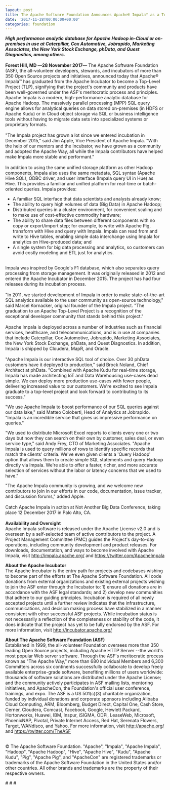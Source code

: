 ```yaml
---
layout: post
title: The Apache Software Foundation Announces Apache® Impala™ as a Top-Level Project
date: '2017-11-28T00:00:00+00:00'
categories: foundation
---
```

<div><strong><em>High performance analytic database for Apache Hadoop in-Cloud or on-premises in use at Caterpillar, Cox Automotive, Jobrapido, Marketing Associates, the New York Stock Exchange, phData, and Quest Diagnostics, among others.</em></strong></div> 
  <div><strong><br /></strong></div> 
  <div><strong>Forest Hill, MD —28 November 2017—</strong> The Apache Software Foundation (ASF), the all-volunteer developers, stewards, and incubators of more than 350 Open Source projects and initiatives, announced today that Apache® Impala™ has graduated from the Apache Incubator to become a Top-Level Project (TLP), signifying that the project's community and products have been well-governed under the ASF's meritocratic process and principles.</div> 
  <div> </div> 
  <div>Apache Impala is a modern, high-performance analytic database for Apache Hadoop. The massively parallel processing (MPP) SQL query engine allows for analytical queries on data stored on-premises (in HDFS or Apache Kudu) or in Cloud object storage via SQL or business intelligence tools without having to migrate data sets into specialized systems or proprietary formats.</div> 
  <div><br /></div> 
  <div>&quot;The Impala project has grown a lot since we entered incubation in December 2015,&quot; said Jim Apple, Vice President of Apache Impala. &quot;With the help of our mentors and the Incubator, we have grown as a community and adopted the Apache Way, all while the Impala contributors have helped make Impala more stable and performant.&quot;</div> 
  <div><br /></div> 
  <div>In addition to using the same unified storage platform as other Hadoop components, Impala also uses the same metadata, SQL syntax (Apache Hive SQL), ODBC driver, and user interface (Impala query UI in Hue) as Hive. This provides a familiar and unified platform for real-time or batch-oriented queries. Impala provides:</div> 
  <div> 
    <ul> 
      <li>A familiar SQL interface that data scientists and analysts already know;</li> 
      <li>The ability to query high volumes of data (Big Data) in Apache Hadoop;</li> 
      <li>Distributed queries in a cluster environment, for convenient scaling and to make use of cost-effective commodity hardware;</li> 
      <li>The ability to share data files between different components with no copy or export/import step; for example, to write with Apache Pig, transform with Hive and query with Impala. Impala can read from and write to Hive tables, enabling simple data interchange using Impala for analytics on Hive-produced data; and</li> 
      <li>A single system for big data processing and analytics, so customers can avoid costly modeling and ETL just for analytics.</li> 
    </ul> 
  </div> 
  <div><br /></div> 
  <div>Impala was inspired by Google's F1 database, which also separates query processing from storage management. It was originally released in 2012 and entered the Apache Incubator in December 2015. The project has had four releases during its incubation process.</div> 
  <div><br /></div> 
  <div>&quot;In 2011, we started development of Impala in order to make state-of-the-art SQL analytics available to the user community as open-source technology,&quot; said Marcel Kornacker, original founder of the Impala project. &quot;The graduation to an Apache Top-Level Project is a recognition of the exceptional developer community that stands behind this project.&quot;</div> 
  <div><br /></div> 
  <div>Apache Impala is deployed across a number of industries such as financial services, healthcare, and telecommunications, and is in use at companies that include Caterpillar, Cox Automotive, Jobrapido, Marketing Associates, the New York Stock Exchange, phData, and Quest Diagnostics. In addition, Impala is shipped by Cloudera, MapR, and Oracle.</div> 
  <div><br /></div> 
  <div>&quot;Apache Impala is our interactive SQL tool of choice. Over 30 phData customers have it deployed to production,&quot; said Brock Noland, Chief Architect at phData. &quot;Combined with Apache Kudu for real-time storage, Impala has made architecting IoT and Data Warehousing use-cases dead simple. We can deploy more production use-cases with fewer people, delivering increased value to our customers. We're excited to see Impala graduate to a top-level project and look forward to contributing to its success.&quot;</div> 
  <div> 
    <p>&quot;We use Apache Impala to boost performance of our SQL queries against our data lake,&quot; said Matteo Coloberti, Head of Analytics at Jobrapido. &quot;Impala is an incredible service that gives us impressive performance on queries.&quot;</p> 
    <p>&quot;We used to distribute Microsoft Excel reports to clients every one or two days but now they can search on their own by customer, sales deal, or even service type,&quot; said Andy Frey, CTO of Marketing Associates. &quot;Apache Impala is used to query millions of rows to identify specific records that match the clients' criteria. We've even given clients a 'Query Hadoop' option that allows them to create simple SQL statements and query Hadoop directly via Impala. We're able to offer a faster, richer, and more accurate selection of services without the labor or latency concerns that we used to have.&quot; </p> 
  </div> 
  <div>&quot;The Apache Impala community is growing, and we welcome new contributors to join in our efforts in our code, documentation, issue tracker, and discussion forums,&quot; added Apple.</div> 
  <div><br /></div> 
  <div>Catch Apache Impala in action at Not Another Big Data Conference, taking place 12 December 2017 in Palo Alto, CA.</div> 
  <div><br /></div> 
  <div><strong>Availability and Oversight</strong></div> 
  <div>Apache Impala software is released under the Apache License v2.0 and is overseen by a self-selected team of active contributors to the project. A Project Management Committee (PMC) guides the Project's day-to-day operations, including community development and product releases. For downloads, documentation, and ways to become involved with Apache Impala, visit <a href="http://impala.apache.org/">http://impala.apache.org/</a> and <a href="https://twitter.com/ApacheImpala">https://twitter.com/ApacheImpala</a></div> 
  <div> </div> 
  <p><strong>About the Apache Incubator<br /></strong>The Apache Incubator is the entry path for projects and codebases wishing to become part of the efforts at The Apache Software Foundation. All code donations from external organizations and existing external projects wishing to join the ASF enter through the Incubator to: 1) ensure all donations are in accordance with the ASF legal standards; and 2) develop new communities that adhere to our guiding principles. Incubation is required of all newly accepted projects until a further review indicates that the infrastructure, communications, and decision making process have stabilized in a manner consistent with other successful ASF projects. While incubation status is not necessarily a reflection of the completeness or stability of the code, it does indicate that the project has yet to be fully endorsed by the ASF. For more information, visit <a href="http://incubator.apache.org/">http://incubator.apache.org/</a></p> 
  <div> </div> 
  <div><strong>About The Apache Software Foundation (ASF)</strong></div> 
  <div>Established in 1999, the all-volunteer Foundation oversees more than 350 leading Open Source projects, including Apache HTTP Server --the world's most popular Web server software. Through the ASF's meritocratic process known as &quot;The Apache Way,&quot; more than 680 individual Members and 6,300 Committers across six continents successfully collaborate to develop freely available enterprise-grade software, benefiting millions of users worldwide: thousands of software solutions are distributed under the Apache License; and the community actively participates in ASF mailing lists, mentoring initiatives, and ApacheCon, the Foundation's official user conference, trainings, and expo. The ASF is a US 501(c)(3) charitable organization, funded by individual donations and corporate sponsors including Alibaba Cloud Computing, ARM, Bloomberg, Budget Direct, Capital One, Cash Store, Cerner, Cloudera, Comcast, Facebook, Google, Hewlett Packard, Hortonworks, Huawei, IBM, Inspur, iSIGMA, ODPi, LeaseWeb, Microsoft, PhoenixNAP, Pivotal, Private Internet Access, Red Hat, Serenata Flowers, Target, WANdisco, and Yahoo. For more information, visit <a href="http://apache.org/">http://apache.org/</a> and <a href="https://twitter.com/TheASF">https://twitter.com/TheASF</a></div> 
  <div><br /></div> 
  <div> 
    <p>© The Apache Software Foundation. &quot;Apache&quot;, &quot;Impala&quot;, &quot;Apache Impala&quot;, &quot;Hadoop&quot;, &quot;Apache Hadoop&quot;, &quot;Hive&quot;, &quot;Apache Hive&quot;, &quot;Kudu&quot;, &quot;Apache Kudu&quot;, &quot;Pig&quot;, &quot;Apache Pig&quot;, and &quot;ApacheCon&quot; are registered trademarks or trademarks of the Apache Software Foundation in the United States and/or other countries. All other brands and trademarks are the property of their respective owners.</p> 
    <p># # #</p> 
  </div>
